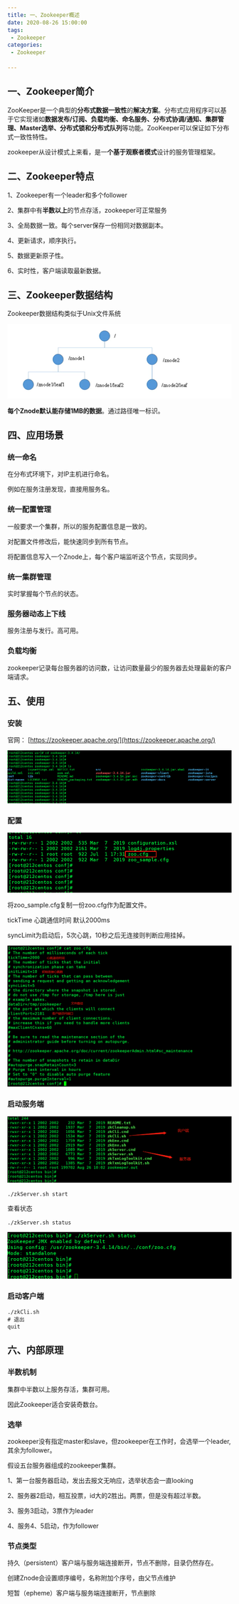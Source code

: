 ```yaml
---
title: 一、Zookeeper概述
date: 2020-08-26 15:00:00
tags:
 - Zookeeper
categories:
 - Zookeeper

---
```


## 一、Zookeeper简介

ZooKeeper是一个典型的**分布式数据一致性**的**解决方案**。分布式应用程序可以基于它实现诸如**数据发布/订阅、负载均衡、命名服务、分布式协调/通知、集群管理、Master选举、分布式锁和分布式队列**等功能。ZooKeeper可以保证如下分布式一致性特性。

zookeeper从设计模式上来看，是一**个基于观察者模式**设计的服务管理框架。

## 二、Zookeeper特点

1、Zookeeper有一个leader和多个follower

2、集群中有**半数以上**的节点存活，zookeeper可正常服务

3、全局数据一致。每个server保存一份相同对数据副本。

4、更新请求，顺序执行。

5、数据更新原子性。

6、实时性，客户端读取最新数据。

## 三、Zookeeper数据结构

Zookeeper数据结构类似于Unix文件系统

![image-20200826104405744](./image-20200826104405744.png)

**每个Znode默认能存储1MB的数据**。通过路径唯一标识。

## 四、应用场景

### 统一命名

在分布式环境下，对IP主机进行命名。

例如在服务注册发现，直接用服务名。

### 统一配置管理

一般要求一个集群，所以的服务配置信息是一致的。

对配置文件修改后，能快速同步到所有节点。

将配置信息写入一个Znode上，每个客户端监听这个节点，实现同步。

### 统一集群管理

实时掌握每个节点的状态。

### 服务器动态上下线

服务注册与发行。高可用。

### 负载均衡

zookeeper记录每台服务器的访问数，让访问数量最少的服务器去处理最新的客户端请求。

## 五、使用

### 安装

官网： [https://zookeeper.apache.org/](https://zookeeper.apache.org/)

![image-20200826105811338](./image-20200826105811338.png)

### 配置

![image-20200826110036324](./image-20200826110036324.png)

将zoo_sample.cfg复制一份zoo.cfg作为配置文件。

tickTime 心跳通信时间 默认2000ms

syncLimit为启动后，5次心跳，10秒之后无连接则判断应用挂掉。

![image-20200826110419516](./image-20200826110419516.png)

### 启动服务端

![image-20200826111452847](./image-20200826111452847.png)

```
./zkServer.sh start
```

查看状态

```
./zkServer.sh status
```



![image-20200826111234318](./image-20200826111234318.png)

### 启动客户端

```
./zkCli.sh
# 退出
quit
```



## 六、内部原理

### 半数机制

集群中半数以上服务存活，集群可用。

因此Zookeeper适合安装奇数台。

### 选举

zookeeper没有指定master和slave，但zookeeper在工作时，会选举一个leader,其余为follower。

假设五台服务器组成的zookeeper集群。

1、第一台服务器启动，发出去报文无响应，选举状态会一直looking

2、服务器2启动，相互投票，id大的2胜出。两票，但是没有超过半数。

3、服务3启动，3票作为leader

4、服务4、5启动，作为follower

### 节点类型

持久（persistent）客户端与服务端连接断开，节点不删除，目录仍然存在。

创建Znode会设置顺序编号，名称附加个序号，由父节点维护

短暂（epheme）客户端与服务端连接断开，节点删除





































































